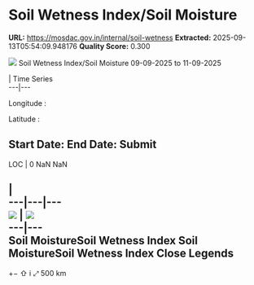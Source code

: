 # Soil Wetness Index/Soil Moisture

**URL:** https://mosdac.gov.in/internal/soil-wetness
**Extracted:** 2025-09-13T05:54:09.948176
**Quality Score:** 0.300

![](https://mosdac.gov.in/common_forecast/assets/img/transparent_mosdac_rapid.png) Soil Wetness Index/Soil Moisture
09-09-2025 to 11-09-2025
  
|  Time Series   
---|---  
  
  
  

Longitude :
  

Latitude :
  
  

Start Date: 
End Date: 
Submit  
---  
LOC
|  0 NaN NaN

|   
---|---|---  
![](https://mosdac.gov.in/geoserver_2/soil_wetness/wms?TRANSPARENT=true&SERVICE=WMS&VERSION=1.1.1&REQUEST=GetLegendGraphic&LAYER=soil_wetness:soil_wetness_index&FORMAT=image/png&STYLES=) |  ![](https://mosdac.gov.in/geoserver_2/soil_wetness/wms?TRANSPARENT=true&SERVICE=WMS&VERSION=1.1.1&REQUEST=GetLegendGraphic&LAYER=soil_wetness:soil_moisture&FORMAT=image/png&STYLES=)  
---|---  
Soil MoistureSoil Wetness Index Soil MoistureSoil Wetness Index Close
Legends  
---  
[](https://mosdac.gov.in/swi/)
+−
⇧
i
⤢
500 km
